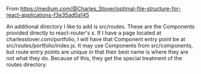 From https://medium.com/@Charles_Stover/optimal-file-structure-for-react-applications-f3e35ad0a145

An additional directory I like to add is src/routes. These are the Components provided directly to react-router's <Route>s. If I have a page located at charlesstover.com/portfolio, I will have that Component entry point be at src/routes/portfolio/index.js. It may use Components from src/components, but route entry points are unique in that their best name is where they are not what they do. Because of this, they get the special treatment of the routes directory.

